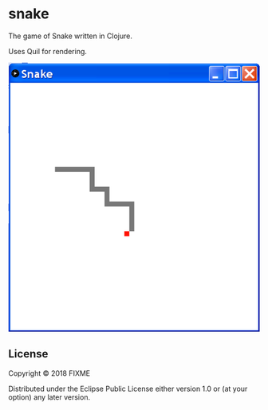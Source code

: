 # snake

The game of Snake written in Clojure.

Uses Quil for rendering.

![Alt text](./screenshot.png?raw=true "Title")

## License

Copyright © 2018 FIXME

Distributed under the Eclipse Public License either version 1.0 or (at
your option) any later version.
